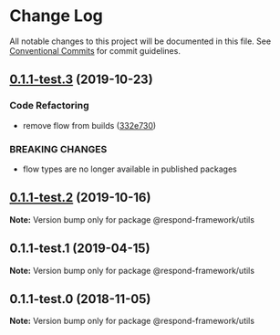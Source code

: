 # Change Log

All notable changes to this project will be documented in this file.
See [Conventional Commits](https://conventionalcommits.org) for commit guidelines.

## [0.1.1-test.3](https://github.com/respond-framework/rudy/tree/master/packages/utils/compare/@respond-framework/utils@0.1.1-test.2...@respond-framework/utils@0.1.1-test.3) (2019-10-23)


### Code Refactoring

* remove flow from builds ([332e730](https://github.com/respond-framework/rudy/tree/master/packages/utils/commit/332e730))


### BREAKING CHANGES

* flow types are no longer available in published
packages





## [0.1.1-test.2](https://github.com/respond-framework/rudy/tree/master/packages/utils/compare/@respond-framework/utils@0.1.1-test.1...@respond-framework/utils@0.1.1-test.2) (2019-10-16)

**Note:** Version bump only for package @respond-framework/utils





## 0.1.1-test.1 (2019-04-15)

**Note:** Version bump only for package @respond-framework/utils





## 0.1.1-test.0 (2018-11-05)

**Note:** Version bump only for package @respond-framework/utils
